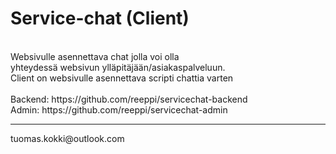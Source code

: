 # Service-chat (Client)
<br>
Websivulle asennettava chat jolla voi olla<br>
yhteydessä websivun ylläpitäjään/asiakaspalveluun.<br>
Client on websivulle asennettava scripti chattia varten <br>
<br>
Backend: https://github.com/reeppi/servicechat-backend<br>
Admin: https://github.com/reeppi/servicechat-admin<br>
<hr>
tuomas.kokki@outlook.com